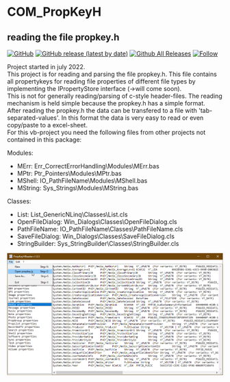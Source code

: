 # COM_PropKeyH  
## reading the file propkey.h  

[![GitHub](https://img.shields.io/github/license/OlimilO1402/COM_PropKeyH?style=plastic)](https://github.com/OlimilO1402/COM_PropKeyH/blob/master/LICENSE) 
[![GitHub release (latest by date)](https://img.shields.io/github/v/release/OlimilO1402/COM_PropKeyH?style=plastic)](https://github.com/OlimilO1402/COM_PropKeyH/releases/latest)
[![Github All Releases](https://img.shields.io/github/downloads/OlimilO1402/COM_PropKeyH/total.svg)](https://github.com/OlimilO1402/COM_PropKeyH/releases/download/v1.0.18/ReadPropKeyH_v1.0.18.zip)
[![Follow](https://img.shields.io/github/followers/OlimilO1402.svg?style=social&label=Follow&maxAge=2592000)](https://github.com/OlimilO1402/COM_PropKeyH/watchers)

Project started in july 2022.  
This project is for reading and parsing the file propkey.h. This file contains all propertykeys for reading file properties of different file types by implementing the IPropertyStore interface (->will come soon).  
This is not for generally reading/parsing of c-style header-files. The reading mechanism is held simple because the propkey.h has a simple format.  
After reading the propkey.h the data can be transfered to a file with 'tab-separated-values'. In this format the data is very easy to read or even copy/paste to a excel-sheet.  
For this vb-project you need the following files from other projects not contained in this package:  
  
Modules:  
 * MErr:    Err_CorrectErrorHandling\Modules\MErr.bas  
 * MPtr:    Ptr_Pointers\Modules\MPtr.bas  
 * MShell:  IO_PathFileName\Modules\MShell.bas  
 * MString: Sys_Strings\Modules\MString.bas  
  
Classes:  
 * List:           List_GenericNLinq\Classes\List.cls  
 * OpenFileDialog: Win_Dialogs\Classes\OpenFileDialog.cls  
 * PathFileName:   IO_PathFileName\Classes\PathFileName.cls  
 * SaveFileDialog: Win_Dialogs\Classes\SaveFileDialog.cls  
 * StringBuilder:  Sys_StringBuilder\Classes\StringBuilder.cls  

![ReadPropKeyH Image](Resources/ReadPropKeyH.png "ReadPropKeyH Image")
